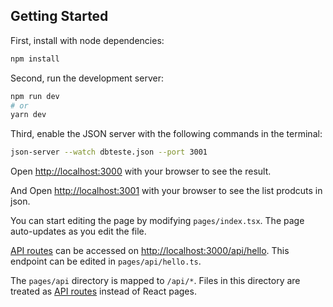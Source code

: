 

## Getting Started

First, install with node dependencies:

```bash
npm install
```
Second, run the development server:

```bash
npm run dev
# or
yarn dev
```

Third, enable the JSON server with the following commands in the terminal:
```bash
json-server --watch dbteste.json --port 3001
```

Open [http://localhost:3000](http://localhost:3000) with your browser to see the result.

And Open [http://localhost:3001](http://localhost:3001) with your browser to see the list prodcuts in json.

You can start editing the page by modifying `pages/index.tsx`. The page auto-updates as you edit the file.

[API routes](https://nextjs.org/docs/api-routes/introduction) can be accessed on [http://localhost:3000/api/hello](http://localhost:3000/api/hello). This endpoint can be edited in `pages/api/hello.ts`.

The `pages/api` directory is mapped to `/api/*`. Files in this directory are treated as [API routes](https://nextjs.org/docs/api-routes/introduction) instead of React pages.

